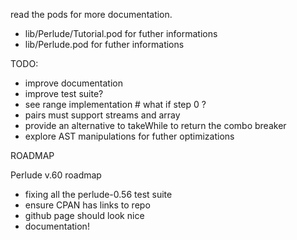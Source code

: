read the pods for more documentation. 
* lib/Perlude/Tutorial.pod for futher informations
* lib/Perlude.pod for futher informations

TODO:

* improve documentation
* improve test suite? 
* see range implementation # what if step 0 ? 
* pairs must support streams and array
* provide an alternative to takeWhile to return the combo breaker
* explore AST manipulations for futher optimizations 

ROADMAP

Perlude v.60 roadmap  

* fixing all the perlude-0.56 test suite 
* ensure CPAN has links to repo 
* github page should look nice
* documentation! 

